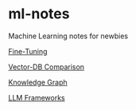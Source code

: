 # ml-notes

Machine Learning notes for newbies

[Fine-Tuning](https://github.com/MohsenEbrahimi86/ml-notes/blob/main/fine-tuning/README.md)

[Vector-DB Comparison](https://github.com/MohsenEbrahimi86/ml-notes/blob/main/vector-db/README.md)

[Knowledge Graph](https://github.com/MohsenEbrahimi86/ml-notes/blob/main/vector-db/Knowledge-Graph.md)

[LLM Frameworks](https://github.com/MohsenEbrahimi86/ml-notes/blob/main/llm-frameworks/README.md)
